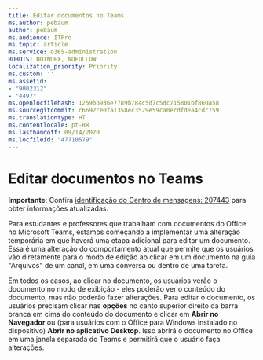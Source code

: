 ```yaml
---
title: Editar documentos no Teams
ms.author: pebaum
author: pebaum
ms.audience: ITPro
ms.topic: article
ms.service: o365-administration
ROBOTS: NOINDEX, NOFOLLOW
localization_priority: Priority
ms.custom: ''
ms.assetid:
- "9002312"
- "4497"
ms.openlocfilehash: 1259bb936e7789b784c5d7c5dc715801bf860a58
ms.sourcegitcommit: c6692ce0fa1358ec3529e59ca0ecdfdea4cdc759
ms.translationtype: HT
ms.contentlocale: pt-BR
ms.lasthandoff: 09/14/2020
ms.locfileid: "47710579"
---
```

# <a name="editing-documents-in-teams"></a>Editar documentos no Teams

**Importante**: Confira [identificação do Centro de mensagens: 207443](https://admin.microsoft.com/Adminportal/Home?source=applauncher#MessageCenter?id=MC207443) para obter informações atualizadas. 

Para estudantes e professores que trabalham com documentos do Office no Microsoft Teams, estamos começando a implementar uma alteração temporária em que haverá uma etapa adicional para editar um documento. Essa é uma alteração do comportamento atual que permite que os usuários vão diretamente para o modo de edição ao clicar em um documento na guia "Arquivos" de um canal, em uma conversa ou dentro de uma tarefa.

Em todos os casos, ao clicar no documento, os usuários verão o documento no modo de exibição - eles poderão ver o conteúdo do documento, mas não poderão fazer alterações. Para editar o documento, os usuários precisam clicar nas **opções** no canto superior direito da barra branca em cima do conteúdo do documento e clicar em **Abrir no Navegador** ou (para usuários com o Office para Windows instalado no dispositivo) **Abrir no aplicativo Desktop**. Isso abrirá o documento no Office em uma janela separada do Teams e permitirá que o usuário faça alterações.
